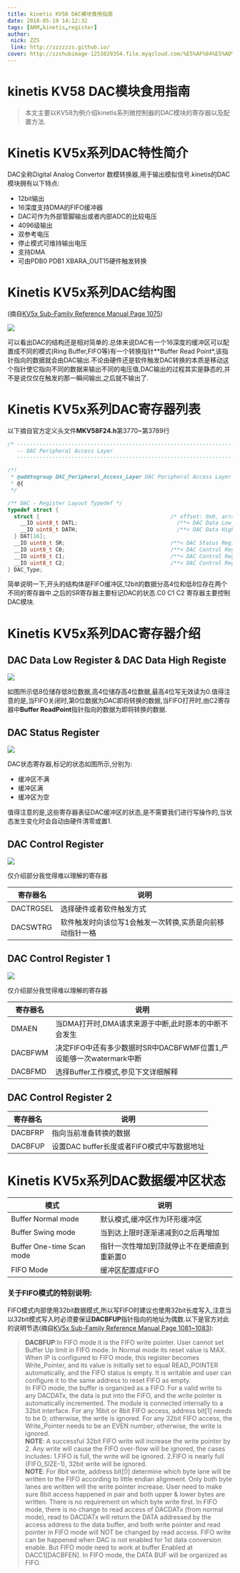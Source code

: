 ```yaml
---
title: kinetis KV58 DAC模块食用指南
date: 2018-05-19 14:12:32
tags: [ARM,kinetis,register]
author: 
 nick: ZZS
 link: http://zzzzzzs.github.io/
cover: http://zzshubimage-1253829354.file.myqcloud.com/%E5%AF%84%E5%AD%98%E5%99%A8%E9%A3%9F%E7%94%A8/DMA/%E8%8D%89999%E5%9B%BE.png
---
```


# kinetis KV58 DAC模块食用指南
> 本文主要以KV58为例介绍kinetis系列微控制器的DAC模块的寄存器以及配置方法.

# Kinetis KV5x系列DAC特性简介
DAC全称Digital Analog Convertor 数模转换器,用于输出模拟信号.kinetis的DAC模块拥有以下特点:

* 12bit输出
* 16深度支持DMA的FIFO缓冲器
* DAC可作为外部管脚输出或者内部ADC的比较电压
* 4096级输出
* 双参考电压
* 停止模式可维持输出电压
* 支持DMA
* 可由PDB0 PDB1 XBARA_OUT15硬件触发转换

# Kinetis KV5x系列DAC结构图

(摘自[KV5x Sub-Family Reference Manual Page 1075](https://www.nxp.com/docs/en/reference-manual/KV5XP144M240RM.pdf))

![](https://zzshubimage-1253829354.file.myqcloud.com/%E5%AF%84%E5%AD%98%E5%99%A8%E9%A3%9F%E7%94%A8/DAC/%E5%8E%9F%E7%90%86%E5%9B%BE.png)

可以看出DAC的结构还是相对简单的.总体来说DAC有一个16深度的缓冲区可以配置成不同的模式(Ring Buffer,FIFO等)有一个转换指针**Buffer Read Point*,该指针指向的数据就会由DAC输出.不论由硬件还是软件触发DAC转换的本质是移动这个指针使它指向不同的数据来输出不同的电压值,DAC输出的过程其实是静态的,并不是说仅仅在触发的那一瞬间输出,之后就不输出了.

# Kinetis KV5x系列DAC寄存器列表

以下摘自官方定义头文件**MKV58F24.h**第3770~第3789行

```c
/* ----------------------------------------------------------------------------
   -- DAC Peripheral Access Layer
   ---------------------------------------------------------------------------- */

/*!
 * @addtogroup DAC_Peripheral_Access_Layer DAC Peripheral Access Layer
 * @{
 */

/** DAC - Register Layout Typedef */
typedef struct {
  struct {                                         /* offset: 0x0, array step: 0x2 */
    __IO uint8_t DATL;                               /**< DAC Data Low Register, array offset: 0x0, array step: 0x2 */
    __IO uint8_t DATH;                               /**< DAC Data High Register, array offset: 0x1, array step: 0x2 */
  } DAT[16];
  __IO uint8_t SR;                                 /**< DAC Status Register, offset: 0x20 */
  __IO uint8_t C0;                                 /**< DAC Control Register, offset: 0x21 */
  __IO uint8_t C1;                                 /**< DAC Control Register 1, offset: 0x22 */
  __IO uint8_t C2;                                 /**< DAC Control Register 2, offset: 0x23 */
} DAC_Type;
```

简单说明一下,开头的结构体是FIFO缓冲区,12bit的数据分高4位和低8位存在两个不同的寄存器中.之后的SR寄存器主要标记DAC的状态.C0 C1 C2 寄存器主要控制DAC模块.

# Kinetis KV5x系列DAC寄存器介绍
## DAC Data Low Register & DAC Data High Registe

![](https://zzshubimage-1253829354.file.myqcloud.com/%E5%AF%84%E5%AD%98%E5%99%A8%E9%A3%9F%E7%94%A8/DAC/FIFO.png)

如图所示低8位储存低8位数据,高4位储存高4位数据,最高4位写无效读为0.值得注意的是,当FIFO关闭时,第0位数据为DAC即将转换的数据,当FIFO打开时,由C2寄存器中**Buffer ReadPoint**指针指向的数据为即将转换的数据.

## DAC Status Register

![](https://zzshubimage-1253829354.file.myqcloud.com/%E5%AF%84%E5%AD%98%E5%99%A8%E9%A3%9F%E7%94%A8/DAC/SR.png)

DAC状态寄存器,标记的状态如图所示,分别为:
* 缓冲区不满
* 缓冲区满
* 缓冲区为空

值得注意的是,这些寄存器表征DAC缓冲区的状态,是不需要我们进行写操作的,当状态发生变化时会自动由硬件清零或置1.

## DAC Control Register
![](https://zzshubimage-1253829354.file.myqcloud.com/%E5%AF%84%E5%AD%98%E5%99%A8%E9%A3%9F%E7%94%A8/DAC/c0.png)

仅介绍部分我觉得难以理解的寄存器

|寄存器名|说明|
|-------|----|
|DACTRGSEL|选择硬件或者软件触发方式|
|DACSWTRG|软件触发时向该位写1会触发一次转换,实质是向前移动指针一格|

##  DAC Control Register 1 

![](https://zzshubimage-1253829354.file.myqcloud.com/%E5%AF%84%E5%AD%98%E5%99%A8%E9%A3%9F%E7%94%A8/DAC/C1.png)

仅介绍部分我觉得难以理解的寄存器

|寄存器名|说明|
|-------|----|
|DMAEN|当DMA打开时,DMA请求来源于中断,此时原本的中断不会发生|
|DACBFWM|决定FIFO中还有多少数据时SR中DACBFWMF位置1,产设能够一次watermark中断|
|DACBFMD|选择Buffer工作模式,参见下文详细解释|

##  DAC Control Register 2 

|寄存器名|说明|
|-------|----|
|DACBFRP |指向当前准备转换的数据|
|DACBFUP |设置DAC buffer长度或者FIFO模式中写数据地址|



# Kinetis KV5x系列DAC数据缓冲区状态

|模式|说明|
|----|----|
|Buffer Normal mode|默认模式,缓冲区作为环形缓冲区|
|Buffer Swing mode|当到达上限时逐渐递减到0之后再增加|
|Buffer One-time Scan mode|指针一次性增加到顶就停止不在更细直到重新置0|
|FIFO Mode|缓冲区配置成FIFO|

### 关于FIFO模式的特别说明:
FIFO模式内部使用32bit数据模式,所以写FIFO时建议也使用32bit长度写入,注意当以32bit模式写入时必须要保证**DACBFUP**指针指向的地址为偶数.以下是官方对此的说明节选(摘自[KV5x Sub-Family Reference Manual Page 1081~1083](https://www.nxp.com/docs/en/reference-manual/KV5XP144M240RM.pdf)):

> **DACBFUP**:In FIFO mode it is the FIFO write pointer. User cannot set Buffer Up limit in FIFO mode. In Normal mode its reset value is MAX. When IP is configured to FIFO mode, this register becomes Write_Pointer, and its value is initially set to equal READ_POINTER automatically, and the FIFO status is empty. It is writable and user can configure it to the same address to reset FIFO as empty.
></br> In FIFO mode, the buffer is organized as a FIFO. For a valid write to any DACDATx, the data is put into the FIFO, and the write pointer is automatically incremented. The module is connected internally to a 32bit interface. For any 16bit or 8bit FIFO access, address bit[1] needs to be 0; otherwise, the write is ignored. For any 32bit FIFO access, the Write_Pointer needs to be an EVEN number; otherwise, the write is ignored.
></br>**NOTE**: A successful 32bit FIFO write will increase the write pointer by 2. Any write will cause the FIFO over-flow will be ignored, the cases includes: 1.FIFO is full, the write will be ignored. 2.FIFO is nearly full (FIFO_SIZE-1), 32bit write will be ignored. 
></br>**NOTE**: For 8bit write, address bit[0] determine which byte lane will be written to the FIFO according to little endian alignment. Only both byte lanes are written will the write pointer increase. User need to make sure 8bit access happened in pair and both upper & lower bytes are written. There is no requirement on which byte write first. In FIFO mode, there is no change to read access of DACDATx (from normal mode), read to DACDATx will return the DATA addressed by the access address to the data buffer, and both write pointer and read pointer in FIFO mode will NOT be changed by read access. FIFO write can be happened when DAC is not enabled for 1st data conversion enable. But FIFO mode need to work at buffer Enabled at DACC1[DACBFEN]. In FIFO mode, the DATA BUF will be organized as FIFO.

